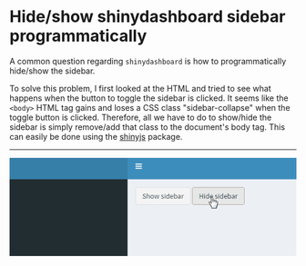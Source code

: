 # Hide/show shinydashboard sidebar programmatically

A common question regarding `shinydashboard` is how to programmatically hide/show the sidebar.

To solve this problem, I first looked at the HTML and tried to see what happens when the button to toggle the sidebar is clicked. It seems like the `<body>` HTML tag gains and loses a CSS class "sidebar-collapse" when the toggle button is clicked. Therefore, all we have to do to show/hide the sidebar is simply remove/add that class to the document's body tag. This can easily be done using the [shinyjs](https://github.com/daattali/shinyjs) package.

---

[![Demo](./shinydashboard-sidebar-hide.gif)](./shinydashboard-sidebar-hide.gif)